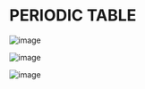 # PERIODIC TABLE
![image](https://github.com/Arda1616/PERIODIC_TABLE/assets/144992095/f61994ba-379a-49b0-a038-7afe882464f0)


 
![image](https://github.com/Arda1616/PERIODIC_TABLE/assets/144992095/163c24a8-45de-4334-9fde-8bca0667bd8d)

![image](https://github.com/Arda1616/PERIODIC_TABLE/assets/144992095/99e3fbc8-6d8f-4629-ba41-34958b0aa88e)
